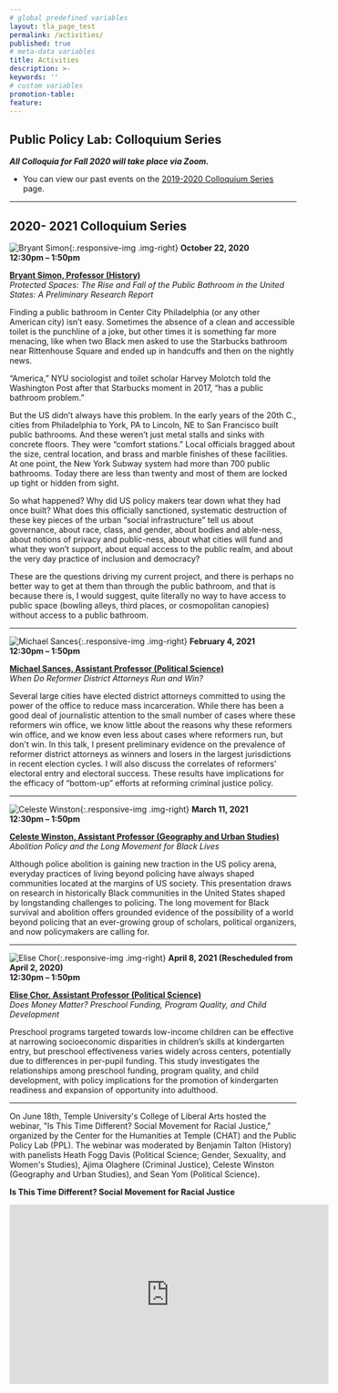 ```yaml
---
# global predefined variables
layout: tla_page_test
permalink: /activities/
published: true
# meta-data variables
title: Activities
description: >-
keywords: ''
# custom variables
promotion-table: 
feature: 
---
```

## Public Policy Lab: Colloquium Series
**_All Colloquia for Fall 2020 will take place via Zoom._**<br> 
- You can view our past events on the [2019-2020 Colloquium Series](https://www.cla.temple.edu/public-policy-lab/past-lectures/) page. 

___

## 2020- 2021 Colloquium Series

![Bryant Simon]({{site.baseurl}}/media/bryantsimon.jpg){:.responsive-img .img-right}
**October 22, 2020**<br>
**12:30pm – 1:50pm**<br>

**[Bryant Simon, Professor (History)](https://liberalarts.temple.edu/academics/faculty/simon-bryant)**<br>
_Protected Spaces: The Rise and Fall of the Public Bathroom in the United States: A Preliminary Research Report_<br>

Finding a public bathroom in Center City Philadelphia (or any other American city) isn’t easy. Sometimes the absence of a clean and accessible toilet is the punchline of a joke, but other times it is something far more menacing, like when two Black men asked to use the Starbucks bathroom near Rittenhouse Square and ended up in handcuffs and then on the nightly news. 

“America,” NYU sociologist and toilet scholar Harvey Molotch told the Washington Post after that Starbucks moment in 2017, “has a public bathroom problem.”

But the US didn’t always have this problem. In the early years of the 20th C., cities from Philadelphia to York, PA to Lincoln, NE to San Francisco built public bathrooms. And these weren’t just metal stalls and sinks with concrete floors. They were “comfort stations.” Local officials bragged about the size, central location, and brass and marble finishes of these facilities. At one point, the New York Subway system had more than 700 public bathrooms. Today there are less than twenty and most of them are locked up tight or hidden from sight. 

So what happened? Why did US policy makers tear down what they had once built? What does this officially sanctioned, systematic destruction of these key pieces of the urban “social infrastructure” tell us about governance, about race, class, and gender, about bodies and able-ness, about notions of privacy and public-ness, about what cities will fund and what they won’t support, about equal access to the public realm, and about the very day practice of inclusion and democracy? 

These are the questions driving my current project, and there is perhaps no better way to get at them than through the public bathroom, and that is because there is, I would suggest, quite literally no way to have access to public space (bowling alleys, third places, or cosmopolitan canopies) without access to a public bathroom.

___

![Michael Sances]({{site.baseurl}}/media/michaelsances.jpg){:.responsive-img .img-right}
**February 4, 2021**<br>
**12:30pm – 1:50pm**<br>

**[Michael Sances, Assistant Professor (Political Science)](https://liberalarts.temple.edu/academics/faculty/sances-michael)**<br>
_When Do Reformer District Attorneys Run and Win?_<br>

Several large cities have elected district attorneys committed to using the power of the office to reduce mass incarceration. While there has been a good deal of journalistic attention to the small number of cases where these reformers win office, we know little about the reasons why these reformers win office, and we know even less about cases where reformers run, but don't win. In this talk, I present preliminary evidence on the prevalence of reformer district attorneys as winners and losers in the largest jurisdictions in recent election cycles. I will also discuss the correlates of reformers' electoral entry and electoral success. These results have implications for the efficacy of “bottom-up” efforts at reforming criminal justice policy.

___

![Celeste Winston]({{site.baseurl}}/media/celestewinston.jpg){:.responsive-img .img-right}
**March 11, 2021**<br>
**12:30pm – 1:50pm**<br>

**[Celeste Winston, Assistant Professor (Geography and Urban Studies)](https://liberalarts.temple.edu/academics/faculty/winston-celeste)**<br>
_Abolition Policy and the Long Movement for Black Lives_<br>

Although police abolition is gaining new traction in the US policy arena, everyday practices of living beyond policing have always shaped communities located at the margins of US society. This presentation draws on research in historically Black communities in the United States shaped by longstanding challenges to policing. The long movement for Black survival and abolition offers grounded evidence of the possibility of a world beyond policing that an ever-growing group of scholars, political organizers, and now policymakers are calling for.

___

![Elise Chor]({{site.baseurl}}/media/elisechor.jpg){:.responsive-img .img-right}
**April 8, 2021 (Rescheduled from April 2, 2020)**<br>
**12:30pm – 1:50pm**<br>

**[Elise Chor, Assistant Professor (Political Science)](https://liberalarts.temple.edu/academics/faculty/chor-elise)**<br>
_Does Money Matter? Preschool Funding, Program Quality, and Child Development_<br>

Preschool programs targeted towards low-income children can be effective at narrowing socioeconomic disparities in children’s skills at kindergarten entry, but preschool effectiveness varies widely across centers, potentially due to differences in per-pupil funding. This study investigates the relationships among preschool funding, program quality, and child development, with policy implications for the promotion of kindergarten readiness and expansion of opportunity into adulthood.

___

On June 18th, Temple University's College of Liberal Arts hosted the webinar, "Is This Time Different? Social Movement for Racial Justice," organized by the Center for the Humanities at Temple (CHAT) and the Public Policy Lab (PPL). The webinar was moderated by Benjamin Talton (History) with panelists Heath Fogg Davis (Political Science; Gender, Sexuality, and Women's Studies), Ajima Olaghere (Criminal Justice), Celeste Winston (Geography and Urban Studies), and Sean Yom (Political Science).


**Is This Time Different? Social Movement for Racial Justice**<br>

<div align="center" class="video-container"><iframe width="560" height="315" src="https://www.youtube.com/embed/SbTVfjxrd98" frameborder="0" allow="accelerometer; autoplay; encrypted-media; gyroscope; picture-in-picture" allowfullscreen></iframe></div>
